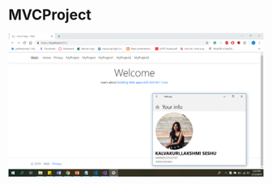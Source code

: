 # MVCProject

![teamslide](https://github.com/seshukalvakuri/MVCProject/blob/master/Screenshot%20(170).png)
